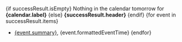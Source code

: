 {if successResult.isEmpty}
Nothing in the calendar tomorrow for **{calendar.label}**
{else}
**{successResult.header}**
{endif}
{for event in successResult.items}
- [{event.summary}]({event.htmlLink}), {event.formattedEventTime}
{endfor}